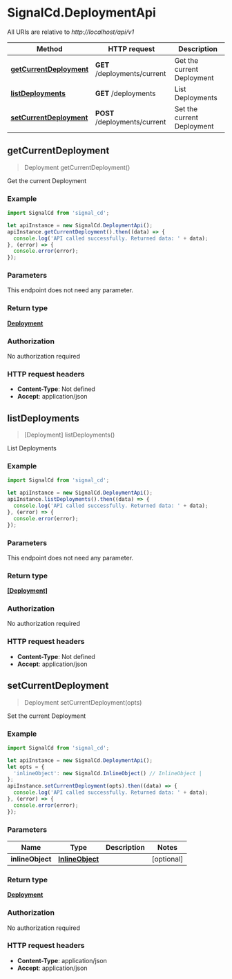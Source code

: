 # SignalCd.DeploymentApi

All URIs are relative to *http://localhost/api/v1*

Method | HTTP request | Description
------------- | ------------- | -------------
[**getCurrentDeployment**](DeploymentApi.md#getCurrentDeployment) | **GET** /deployments/current | Get the current Deployment
[**listDeployments**](DeploymentApi.md#listDeployments) | **GET** /deployments | List Deployments
[**setCurrentDeployment**](DeploymentApi.md#setCurrentDeployment) | **POST** /deployments/current | Set the current Deployment



## getCurrentDeployment

> Deployment getCurrentDeployment()

Get the current Deployment

### Example

```javascript
import SignalCd from 'signal_cd';

let apiInstance = new SignalCd.DeploymentApi();
apiInstance.getCurrentDeployment().then((data) => {
  console.log('API called successfully. Returned data: ' + data);
}, (error) => {
  console.error(error);
});

```

### Parameters

This endpoint does not need any parameter.

### Return type

[**Deployment**](Deployment.md)

### Authorization

No authorization required

### HTTP request headers

- **Content-Type**: Not defined
- **Accept**: application/json


## listDeployments

> [Deployment] listDeployments()

List Deployments

### Example

```javascript
import SignalCd from 'signal_cd';

let apiInstance = new SignalCd.DeploymentApi();
apiInstance.listDeployments().then((data) => {
  console.log('API called successfully. Returned data: ' + data);
}, (error) => {
  console.error(error);
});

```

### Parameters

This endpoint does not need any parameter.

### Return type

[**[Deployment]**](Deployment.md)

### Authorization

No authorization required

### HTTP request headers

- **Content-Type**: Not defined
- **Accept**: application/json


## setCurrentDeployment

> Deployment setCurrentDeployment(opts)

Set the current Deployment

### Example

```javascript
import SignalCd from 'signal_cd';

let apiInstance = new SignalCd.DeploymentApi();
let opts = {
  'inlineObject': new SignalCd.InlineObject() // InlineObject | 
};
apiInstance.setCurrentDeployment(opts).then((data) => {
  console.log('API called successfully. Returned data: ' + data);
}, (error) => {
  console.error(error);
});

```

### Parameters


Name | Type | Description  | Notes
------------- | ------------- | ------------- | -------------
 **inlineObject** | [**InlineObject**](InlineObject.md)|  | [optional] 

### Return type

[**Deployment**](Deployment.md)

### Authorization

No authorization required

### HTTP request headers

- **Content-Type**: application/json
- **Accept**: application/json

